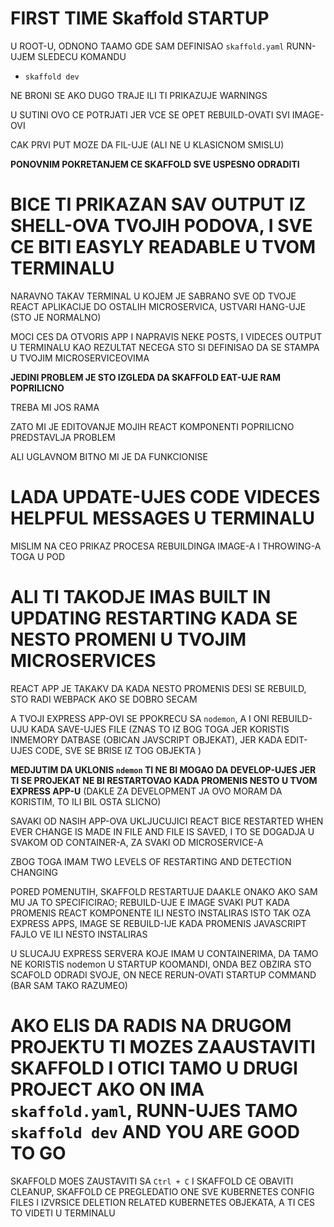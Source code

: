# FIRST TIME Skaffold STARTUP

U ROOT-U, ODNONO TAAMO GDE SAM DEFINISAO `skaffold.yaml` RUNN-UJEM SLEDECU KOMANDU

- `skaffold dev`

NE BRONI SE AKO DUGO TRAJE ILI TI PRIKAZUJE WARNINGS

U SUTINI OVO CE POTRJATI JER VCE SE OPET REBUILD-OVATI SVI IMAGE-OVI

CAK PRVI PUT MOZE DA FIL-UJE (ALI NE U KLASICNOM SMISLU)

**PONOVNIM POKRETANJEM CE SKAFFOLD SVE USPESNO ODRADITI**

# BICE TI PRIKAZAN SAV OUTPUT IZ SHELL-OVA TVOJIH PODOVA, I SVE CE BITI EASYLY READABLE U TVOM TERMINALU

NARAVNO TAKAV TERMINAL U KOJEM JE SABRANO SVE OD TVOJE REACT APLIKACIJE DO OSTALIH MICROSERVICA, USTVARI HANG-UJE (STO JE NORMALNO)

MOCI CES DA OTVORIS APP I NAPRAVIS NEKE POSTS, I VIDECES OUTPUT U TERMINALU KAO REZULTAT NECEGA STO SI DEFINISAO DA SE STAMPA U TVOJIM MICROSERVICEOVIMA

**JEDINI PROBLEM JE STO IZGLEDA DA SKAFFOLD EAT-UJE RAM POPRILICNO**

TREBA MI JOS RAMA

ZATO MI JE EDITOVANJE MOJIH REACT KOMPONENTI POPRILICNO PREDSTAVLJA PROBLEM

ALI UGLAVNOM BITNO MI JE DA FUNKCIONISE

# LADA UPDATE-UJES CODE VIDECES HELPFUL MESSAGES U TERMINALU

MISLIM NA CEO PRIKAZ PROCESA REBUILDINGA IMAGE-A I THROWING-A TOGA U POD

# ALI TI TAKODJE IMAS BUILT IN UPDATING RESTARTING KADA SE NESTO PROMENI U TVOJIM MICROSERVICES

REACT APP JE TAKAKV DA KADA NESTO PROMENIS DESI SE REBUILD, STO RADI WEBPACK AKO SE DOBRO SECAM

A TVOJI EXPRESS APP-OVI SE PPOKRECU SA `nodemon`, A I ONI REBUILD-UJU KADA SAVE-UJES FILE (ZNAS TO IZ BOG TOGA JER KORISTIS INMEMORY DATBASE (OBICAN JAVSCRIPT OBJEKAT), JER KADA EDIT-UJES CODE, SVE SE BRISE IZ TOG OBJEKTA )

**MEDJUTIM DA UKLONIS `ndemon` TI NE BI MOGAO DA DEVELOP-UJES JER TI SE PROJEKAT NE BI RESTARTOVAO KADA PROMENIS NESTO U TVOM EXPRESS APP-U** (DAKLE ZA DEVELOPMENT JA OVO MORAM DA KORISTIM, TO ILI BIL OSTA SLICNO)

SAVAKI OD NASIH APP-OVA UKLJUCUJICI REACT BICE RESTARTED WHEN EVER CHANGE IS MADE IN FILE AND FILE IS SAVED, I TO SE DOGADJA U SVAKOM OD CONTAINER-A, ZA SVAKI OD MICROSERVICE-A

ZBOG TOGA IMAM TWO LEVELS OF RESTARTING AND DETECTION CHANGING

PORED POMENUTIH, SKAFFOLD RESTARTUJE DAAKLE ONAKO AKO SAM MU JA TO SPECIFICIRAO; REBUILD-UJE E IMAGE SVAKI PUT KADA PROMENIS REACT KOMPONENTE ILI NESTO INSTALIRAS ISTO TAK OZA EXPRESS APPS, IMAGE SE REBUILD-IJE KADA PROMENIS JAVASCRIPT FAJLO VE ILI NESTO INSTALIRAS

U SLUCAJU EXPRESS SERVERA KOJE IMAM U CONTAINERIMA, DA TAMO NE KORISTIS nodemon U STARTUP KOOMANDI, ONDA BEZ OBZIRA STO SCAFOLD ODRADI SVOJE, ON NECE RERUN-OVATI STARTUP COMMAND (BAR SAM TAKO RAZUMEO)

# AKO ELIS DA RADIS NA DRUGOM PROJEKTU TI MOZES ZAAUSTAVITI SKAFFOLD I OTICI TAMO U DRUGI PROJECT AKO ON IMA `skaffold.yaml`, RUNN-UJES TAMO `skaffold dev` AND YOU ARE GOOD TO GO

SKAFFOLD MOES ZAUSTAVITI SA `Ctrl + C` I SKAFFOLD CE OBAVITI CLEANUP, SKAFFOLD CE PREGLEDATIO ONE SVE KUBERNETES CONFIG FILES I IZVRSICE DELETION RELATED KUBERNETES OBJEKATA, A TI CES TO VIDETI U TERMINALU
